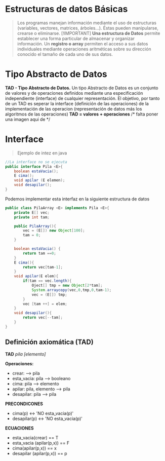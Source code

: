 
# Estructuras de datos Básicas
>Los programas manejan información mediante el uso de estructuras (variables, vectores, matrices, árboles...). Éstas pueden manipularse, crearse o eliminarse.
>[!IMPORTANT]
>**Una estructura de Datos** permite establecer una forma particular de almacenar y organizar información.
Un **registro o array**  permiten el acceso a sus datos individuales mediante operaciones aritméticas sobre su dirección conocido el tamaño de cada uno de sus datos.

# Tipo Abstracto de Datos
**TAD - Tipo Abstracto de Datos.** Un tipo Abstracto de Datos es un conjunto de valores y de operaciones definidos mediante una especificación independiente (interface) de cualquier representación. El objetivo, por  tanto de un TAD es seperar la interface (definición de las operaciones) de la implementación de las operacion (representación de datos más los algoritmos de las operaciones)
**TAD = valores + operaciones**
/*
falta poner una imagen aqui de 
 */
# Interface
>
>Ejemplo de intez en java

```java
//La interface no se ejecuta
public interface Pila <E>{
    boolean estaVacia();
    E cima();
    void apilar (E elemen);
    void desapilar();
}
```
Podemos implementar esta interfaz en la siguiente estructura de datos
```java
public class PilaArray <E> implements Pila <E>{
    private E[] vec;
    private int tam;

    public PilaArray(){
        vec = (E[]) new Object[100];
        tam = 0;
    }

    boolean estaVacia() {
        return tam ==0;
    }
    E cima(){
        return vec[tam-1];
    }
    void apilar(E elem){
        if(tam == vec.length){
            Oject[] tmp = new Object[2*tam];
            System.arraycopy(vec,0,tmp,0,tam-1);
            vec = (E[]) tmp;
        }
        vec [tam ++] = elem;       
    }
    void desapilar(){
        return vec[--tam];
    }
}
```
## Definición axiomática (TAD)

**TAD** _pila [elemento]_

**Operaciones:**

+ crear: --> pila
+ esta_vacia: pila --> booleano
+ cima: pila --> elemento
+ apilar: pila, elemento --> pila
+ desapilar: pila --> pila

**PRECONDICONES**
+ cima(p) <-> 'NO esta_vacia(p)'
+ desapilar(p) <-> 'NO esta_vacia(p)'

**ECUACIONES**
+ esta_vacia(crear) == T
+ esta_vacia (apilar(p,x)) == F
+ cima(apilar(p,x)) == x
+ desapilar (apilar(p,x)) == p
